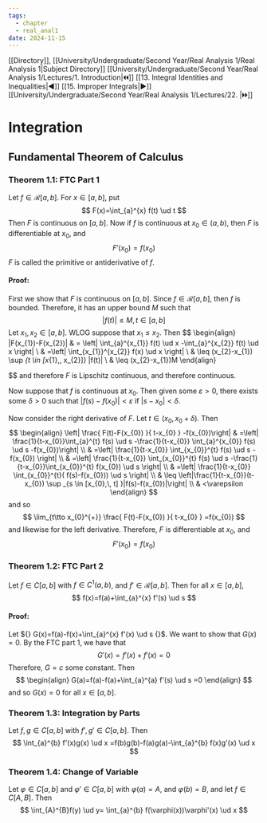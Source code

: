 ```yaml
---
tags:
  - chapter
  - real_anal1
date: 2024-11-15
---
```

[[Directory]], [[University/Undergraduate/Second Year/Real Analysis 1/Real Analysis 1|Subject Directory]]
[[University/Undergraduate/Second Year/Real Analysis 1/Lectures/1. Introduction|🞀🞀]] [[13. Integral Identities and Inequalities|◀]] [[15. Improper Integrals|▶]] [[University/Undergraduate/Second Year/Real Analysis 1/Lectures/22. |🞂🞂]]
# Integration
## Fundamental Theorem of Calculus
### Theorem 1.1: FTC Part 1
Let ${} f \in \mathcal{R}[a,\, b] {}$. For ${} x \in [a,\, b] {}$, put
$$
F(x)=\int_{a}^{x} f(t) \ud t 
$$
Then $F$ is continuous on ${} [a,\, b] {}$. Now if $f$ is continuous at ${} x_{0} \in (a,\, b) {}$, then ${} F$ is differentiable at $x_{0} {}$, and
$$
F'(x_{0})=f(x_{0})
$$
$F$ is called the primitive or antiderivative of $f$. 
#### Proof:
First we show that $F$ is continuous on ${} [a,\, b] {}$. Since ${} f \in \mathcal{R}[a,\, b] {}$, then $f$ is bounded. Therefore, it has an upper bound $M$ such that 
$$
|f(t)|\leq M,\, t \in [a,\, b]
$$
Let ${} x_{1},\, x_{2} \in [a,\, b] {}$. WLOG suppose that ${} x_{1} \leq x_{2} {}$. Then 
$$
\begin{align}
 |F(x_{1})-F(x_{2})| &  = \left|  \int_{a}^{x_{1}} f(t) \ud x -\int_{a}^{x_{2}} f(t) \ud x  \right|    \\
 & =\left|  \int_{x_{1}}^{x_{2}} f(x) \ud x  \right|  \\
 & \leq  (x_{2}-x_{1}) \sup _{t \in [x_{1},\, x_{2}]} |f(t)| \\
 & \leq  (x_{2}-x_{1})M
 \end{align}

$$
and therefore $F$ is Lipschitz continuous, and therefore continuous. 

Now suppose that $f$ is continuous at $x_{0}$. Then given some $\varepsilon>0 {}$, there exists some $\delta>0 {}$ such that ${} |f(s)-f(x_{0})|<\varepsilon {}$ if ${} |s-x_{0}|<\delta {}$. 

Now consider the right derivative of ${} F$. Let ${} t \in (x_{0},\, x_{0}+\delta) {}$. Then 
$$
\begin{align}
\left| \frac{ F(t)-F(x_{0}) }{ t-x_{0} } -f(x_{0})\right| &  =\left| \frac{1}{t-x_{0}}\int_{a}^{t} f(s) \ud s -\frac{1}{t-x_{0}} \int_{a}^{x_{0}} f(s) \ud s -f(x_{0})\right|  \\
 & =\left| \frac{1}{t-x_{0}} \int_{x_{0}}^{t} f(s) \ud s -f(x_{0}) \right|  \\
& =\left| \frac{1}{t-x_{0}} \int_{x_{0}}^{t} f(s) \ud s -\frac{1}{t-x_{0}}\int_{x_{0}}^{t} f(x_{0}) \ud s  \right|  \\
 & =\left| \frac{1}{t-x_{0}} \int_{x_{0}}^{t}( f(s)-f(x_{0})) \ud s  \right|  \\
 & \leq \left|\frac{1}{t-x_{0}}(t-x_{0}) \sup _{s \in [x_{0},\, t] }|f(s)-f(x_{0})|\right| \\
 & <\varepsilon
\end{align}
$$
and so
$$
\lim_{t\tto x_{0}^{+}} \frac{ F(t)-F(x_{0}) }{ t-x_{0} } =f(x_{0})
$$
and likewise for the left derivative. Therefore, $F$ is differentiable at $x_{0}$, and 
$$
F'(x_{0})=f(x_{0})
$$
### Theorem 1.2: FTC Part 2
Let ${} f \in C[a,\, b] {}$ with ${} f \in C^{1}(a,\, b) {}$, and ${} f' \in \mathcal{R}[a,\, b] {}$. Then for all ${} x \in [a,\, b] {}$, 
$$
f(x)=f(a)+\int_{a}^{x} f'(s) \ud s 
$$
#### Proof:
Let ${} G(x)=f(a)-f(x)+\int_{a}^{x} f'(x) \ud s  {}$. We want to show that ${} G(x)=0 {}$. By the FTC part 1, we have that
$$
G'(x)=f'(x)+f'(x)=0
$$
Therefore, ${} G=c {}$ some constant. Then 
$$
\begin{align}
G(a)=f(a)-f(a)+\int_{a}^{a} f'(s) \ud s =0
\end{align}
$$
and so ${} G(x)=0 {}$ for all ${} x \in [a,\, b] {}$.
### Theorem 1.3: Integration by Parts
Let ${} f,\, g \in C[a,\, b] {}$ with ${} f',\, g' \in C[a,\, b] {}$. Then
$$
\int_{a}^{b} f'(x)g(x) \ud x =f(b)g(b)-f(a)g(a)-\int_{a}^{b} f(x)g'(x) \ud x 
$$
### Theorem 1.4: Change of Variable
Let ${} \varphi \in C[a,\, b] {}$ and ${} \varphi' \in C[a,\, b] {}$ with ${} \varphi(a)=A {}$, and ${} \varphi(b)=B {}$, and let ${} f \in C[A,\, B] {}$. Then
$$
\int_{A}^{B}f(y)  \ud y= \int_{a}^{b} f(\varphi(x))\varphi'(x) \ud x  
$$